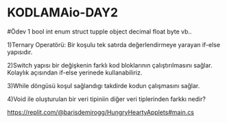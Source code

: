 # KODLAMAio-DAY2


#Ödev 1
bool
int
enum
struct
tupple
object
decimal
float
byte
vb..


1)Ternary Operatörü: Bir koşulu tek satırda değerlendirmeye yarayan if-else yapısıdır.

2)Switch yapısı bir değişkenin farklı kod bloklarının çalıştırılmasını sağlar. Kolaylık açısından if-else yerinede kullanabiliriz.

3)While döngüsü koşul sağlandıgı takdirde kodun çalışmasını sağlar.

4)Void ile oluşturulan bir veri tipiniin diğer veri tiplerinden farkkı nedir?

https://replit.com/@barisdemirogg/HungryHeartyApplets#main.cs



